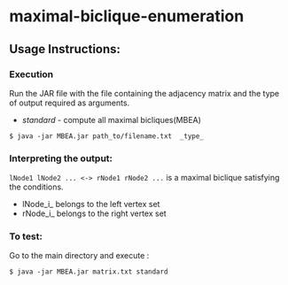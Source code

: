 # maximal-biclique-enumeration

## Usage Instructions:

### Execution

Run the JAR file with the file containing the adjacency matrix and the type of output required as arguments.

- *standard* - compute all maximal bicliques(MBEA)

`$ java -jar MBEA.jar path_to/filename.txt  _type_`

### Interpreting the output:

`lNode1 lNode2 ... <-> rNode1 rNode2 ...` is a maximal biclique satisfying the conditions.

- lNode_i_ belongs to the left vertex set
- rNode_i_ belongs to the right vertex set

### To test:

Go to the main directory and execute :

`$ java -jar MBEA.jar matrix.txt standard`
```

 
